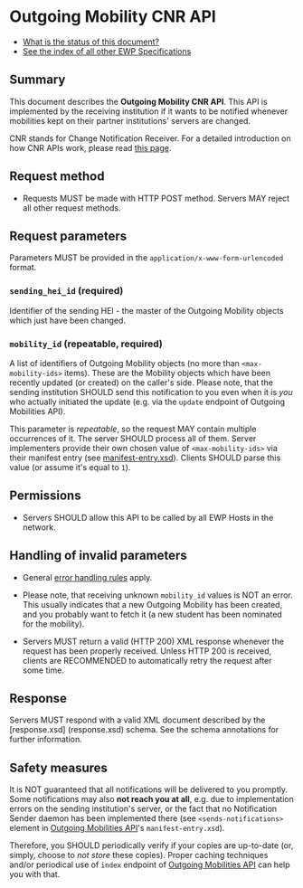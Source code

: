 Outgoing Mobility CNR API
=========================

* [What is the status of this document?][statuses]
* [See the index of all other EWP Specifications][develhub]


Summary
-------

This document describes the **Outgoing Mobility CNR API**. This API is
implemented by the receiving institution if it wants to be notified whenever
mobilities kept on their partner institutions' servers are changed.

CNR stands for Change Notification Receiver. For a detailed introduction on how
CNR APIs work, please read [this page][cnr-intro]. 


Request method
--------------

 * Requests MUST be made with HTTP POST method. Servers MAY reject all other
   request methods.


Request parameters
------------------

Parameters MUST be provided in the `application/x-www-form-urlencoded` format.


### `sending_hei_id` (required)

Identifier of the sending HEI - the master of the Outgoing Mobility objects
which just have been changed.


### `mobility_id` (repeatable, required)

A list of identifiers of Outgoing Mobility objects (no more than
`<max-mobility-ids>` items). These are the Mobility objects which have been
recently updated (or created) on the caller's side. Please note, that the
sending institution SHOULD send this notification to you even when it is *you*
who actually initiated the update (e.g. via the `update` endpoint of Outgoing
Mobilities API).

This parameter is *repeatable*, so the request MAY contain multiple occurrences
of it. The server SHOULD process all of them. Server implementers provide their
own chosen value of `<max-mobility-ids>` via their manifest entry (see
[manifest-entry.xsd](manifest-entry.xsd)). Clients SHOULD parse this value (or
assume it's equal to `1`).


Permissions
-----------

* Servers SHOULD allow this API to be called by all EWP Hosts in the network.


Handling of invalid parameters
------------------------------

 * General [error handling rules][error-handling] apply.

 * Please note, that receiving unknown `mobility_id` values is NOT an error.
   This usually indicates that a new Outgoing Mobility has been created, and
   you probably want to fetch it (a new student has been nominated for the
   mobility).

 * Servers MUST return a valid (HTTP 200) XML response whenever the request has
   been properly received. Unless HTTP 200 is received, clients are RECOMMENDED
   to automatically retry the request after some time.


Response
--------

Servers MUST respond with a valid XML document described by the [response.xsd]
(response.xsd) schema. See the schema annotations for further information.


Safety measures
---------------

It is NOT guaranteed that all notifications will be delivered to you promptly.
Some notifications may also **not reach you at all**, e.g. due to
implementation errors on the sending institution's server, or the fact that no
Notification Sender daemon has been implemented there (see
`<sends-notifications>` element in [Outgoing Mobilities API][mobilities-api]'s
`manifest-entry.xsd`).

Therefore, you SHOULD periodically verify if your copies are up-to-date (or,
simply, choose to *not store* these copies). Proper caching techniques and/or
periodical use of `index` endpoint of [Outgoing Mobilities API][mobilities-api]
can help you with that.


[develhub]: http://developers.erasmuswithoutpaper.eu/
[statuses]: https://github.com/erasmus-without-paper/ewp-specs-management#statuses
[registry-spec]: https://github.com/erasmus-without-paper/ewp-specs-api-registry
[discovery-api]: https://github.com/erasmus-without-paper/ewp-specs-api-discovery
[echo]: https://github.com/erasmus-without-paper/ewp-specs-api-echo
[error-handling]: https://github.com/erasmus-without-paper/ewp-specs-architecture#error-handling
[institutions-api]: https://github.com/erasmus-without-paper/ewp-specs-api-institutions
[iias-api]: https://github.com/erasmus-without-paper/ewp-specs-api-iias
[mobilities-api]: https://github.com/erasmus-without-paper/ewp-specs-api-mobilities
[cnr-intro]: https://github.com/erasmus-without-paper/ewp-specs-mobility-flowcharts#notification-senders
